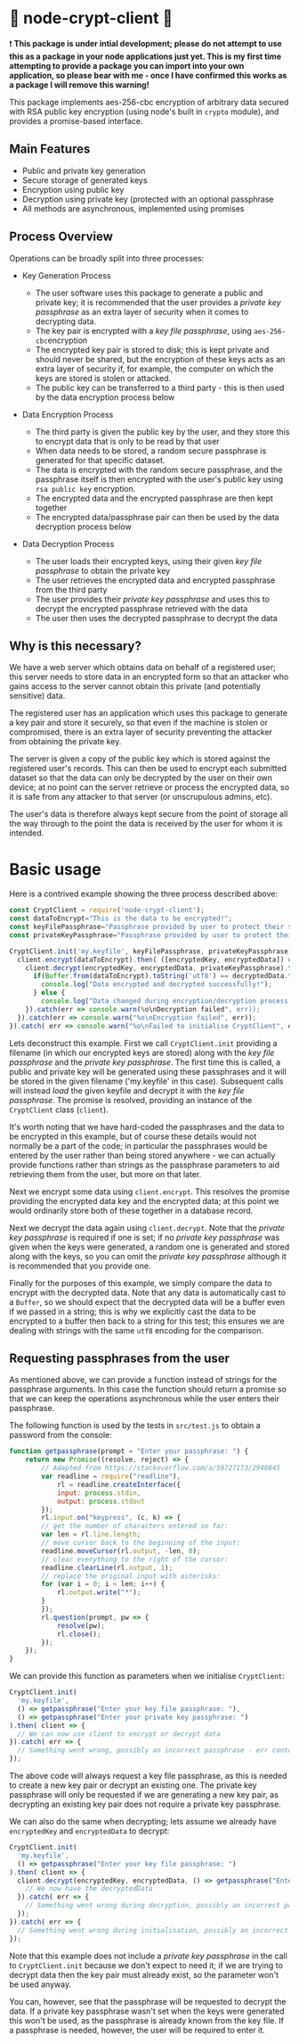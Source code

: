 # 🔐 node-crypt-client 🔐

:exclamation: **This package is under intial development; please do not attempt to use this as a package in your node applications just yet. This is my first time attempting to provide a package you can import into your own application, so please bear with me - once I have confirmed this works as a package I will remove this warning!**

This package implements aes-256-cbc encryption of arbitrary data secured with RSA public key encryption (using node's built in `crypto` module), and provides a promise-based interface.

## Main Features

* Public and private key generation
* Secure storage of generated keys
* Encryption using public key
* Decryption using private key (protected with an optional passphrase
* All methods are asynchronous, implemented using promises

## Process Overview

Operations can be broadly split into three processes:

* Key Generation Process
  * The user software uses this package to generate a public and private key; it is recommended that the user provides a *private key passphrase* as an extra layer of security when it comes to decrypting data.
  * The key pair is encrypted with a *key file passphrase*, using `aes-256-cbc`encryption
  * The encrypted key pair is stored to disk; this is kept private and should never be shared, but the encryption of these keys acts as an extra layer of security if, for example, the computer on which the keys are stored is stolen or attacked.
  * The public key can be transferred to a third party - this is then used by the data encryption process below

* Data Encryption Process
  * The third party is given the public key by the user, and they store this to encrypt data that is only to be read by that user
  * When data needs to be stored, a random secure passphrase is generated for that specific dataset.
  * The data is encrypted with the random secure passphrase, and the passphrase itself is then encrypted with the user's public key using `rsa public key` encryption.
  * The encrypted data and the encrypted passphrase are then kept together
  * The encrypted data/passphrase pair can then be used by the data decryption process below

* Data Decryption Process
  * The user loads their encrypted keys, using their given *key file passphrase* to obtain the private key
  * The user retrieves the encrypted data and encrypted passphrase from the third party
  * The user provides their *private key passphrase* and uses this to decrypt the encrypted passphrase retrieved with the data
  * The user then uses the decrypted passphrase to decrypt the data

## Why is this necessary?

We have a web server which obtains data on behalf of a registered user; this server needs to store data in an encrypted form so that an attacker who gains access to the server cannot obtain this private (and potentially sensitive) data.

The registered user has an application which uses this package to generate a key pair and store it securely, so that even if the machine is stolen or compromised, there is an extra layer of security preventing the attacker from obtaining the private key.

The server is given a copy of the public key which is stored against the registered user's records. This can then be used to encrypt each submitted dataset so that the data can only be decrypted by the user on their own device; at no point can the server retrieve or process the encrypted data, so it is safe from any attacker to that server (or unscrupulous admins, etc).

The user's data is therefore always kept secure from the point of storage all the way through to the point the data is received by the user for whom it is intended.

# Basic usage

Here is a contrived example showing the three process described above:

```javascript
const CryptClient = require('node-crypt-client');
const dataToEncrypt="This is the data to be encrypted!";
const keyFilePassphrase="Passphrase provided by user to protect their stored key pair";
const privateKeyPassphrase="Passphrase provided by user to protect their encrypted data";

CryptClient.init('my.keyfile', keyFilePassphrase, privateKeyPassphrase).then( client => {
  client.encrypt(dataToEncrypt).then( ([encryptedKey, encryptedData]) => {
    client.decrypt(encryptedKey, encryptedData, privateKeyPassphrase).then( decryptedData => {
      if(Buffer.from(dataToEncrypt).toString('utf8') == decryptedData.toString('utf8') {
        console.log("Data encrypted and decrypted successfully!");
      } else {
        console.log("Data changed during encryption/decryption process!");
    }).catch(err => console.warn(%o\nDecryption failed", err));
  }).catch(err => console.warn("%o\nEncryption failed", err));
}).catch( err => console.warn("%o\nFailed to initialise CryptClient", err));
```

Lets deconstruct this example. First we call `CryptClient.init` providing a filename (in which our encrypted keys are stored) along with the *key file passphrase* and the *private key passphrase*. The first time this is called, a public and private key will be generated using these passphrases and it will be stored in the given filename ('my.keyfile' in this case). Subsequent calls will instead *load* the given keyfile and decrypt it with the *key file passphrase*. The promise is resolved, providing an instance of the `CryptClient` class (`client`).

It's worth noting that we have hard-coded the passphrases and the data to be encrypted in this example, but of course these details would not normally be a part of the code; in particular the passphrases would be entered by the user rather than being stored anywhere - we can actually provide functions rather than strings as the passphrase parameters to aid retrieving them from the user, but more on that later.

Next we encrypt some data using `client.encrypt`. This resolves the promise providing the encrypted data key and the encrypted data; at this point we would ordinarily store both of these together in a database record.

Next we decrypt the data again using `client.decrypt`. Note that the *private key passphrase* is required if one is set; if no *private key passphrase* was given when the keys were generated, a random one is generated and stored along with the keys, so you can omit the *private key passphrase* although it is recommended that you provide one.

Finally for the purposes of this example, we simply compare the data to encrypt with the decrypted data. Note that any data is automatically cast to a `Buffer`, so we should expect that the decrypted data will be a buffer even if we passed in a string; this is why we explicitly cast the data to be encrypted to a buffer then back to a string for this test; this ensures we are dealing with strings with the same `utf8` encoding for the comparison.

## Requesting passphrases from the user

As mentioned above, we can provide a function instead of strings for the passphrase arguments. In this case the function should return a promise so that we can keep the operations asynchronous while the user enters their passphrase.

The following function is used by the tests in `src/test.js` to obtain a password from the console:

```javascript
function getpassphrase(prompt = "Enter your passphrase: ") {
    return new Promise((resolve, reject) => {
        // Adapted from https://stackoverflow.com/a/59727173/2946845
        var readline = require("readline"),
            rl = readline.createInterface({
            input: process.stdin,
            output: process.stdout
        });
        rl.input.on("keypress", (c, k) => {
        // get the number of characters entered so far:
        var len = rl.line.length;
        // move cursor back to the beginning of the input:
        readline.moveCursor(rl.output, -len, 0);
        // clear everything to the right of the cursor:
        readline.clearLine(rl.output, 1);
        // replace the original input with asterisks:
        for (var i = 0; i < len; i++) {
            rl.output.write("*");
        }
        });
        rl.question(prompt, pw => {
            resolve(pw);
            rl.close();
        });
    });
}
```

We can provide this function as parameters when we initialise `CryptClient`:

```javascript
CryptClient.init(
  'my.keyfile', 
  () => getpassphrase("Enter your key file passphrase: "),
  () => getpassphrase("Enter your private key passphrase: ")
).then( client => {
  // We can now use client to encrypt or decrypt data
}).catch( err => {
  // Something went wrong, possibly an incorrect passphrase - err contains the actual error/exception that occured
});
```

The above code will always request a key file passphrase, as this is needed to create a new key pair or decrypt an existing one. The private key passphrase will only be requested if we are generating a new key pair, as decrypting an existing key pair does not require a private key passphrase.

We can also do the same when decrypting; lets assume we already have `encryptedKey` and `encryptedData` to decrypt:

```javascript
CryptClient.init(
  'my.keyfile', 
  () => getpassphrase("Enter your key file passphrase: ")
).then( client => {
  client.decrypt(encryptedKey, encryptedData, () => getpassphrase("Enter your private key passphrase: ")).then( decryptedData => {
    // We now have the decryptedData
  }).catch( err => {
    // Something went wrong during decryption, possibly an incorrect passphrase - err contains the actual error/exception that occured
  });
}).catch( err => {
  // Something went wrong during initialisation, possibly an incorrect passphrase - err contains the actual error/exception that occured
});
```

Note that this example does not include a *private key passphrase* in the call to `CryptClient.init` because we don't expect to need it; if we are trying to decrypt data then the key pair must already exist, so the parameter won't be used anyway.

You can, however, see that the passphrase will be requested to decrypt the data. If a private key passphrase wasn't set when the keys were generated this won't be used, as the passphrase is already known from the key file. If a passphrase is needed, however, the user will be required to enter it.
